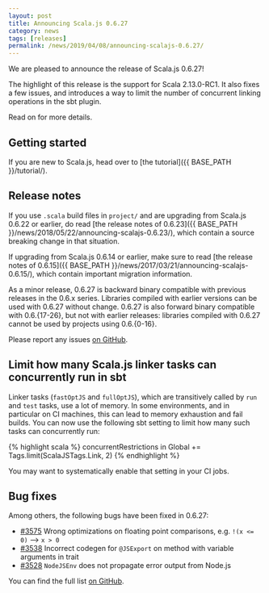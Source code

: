 ```yaml
---
layout: post
title: Announcing Scala.js 0.6.27
category: news
tags: [releases]
permalink: /news/2019/04/08/announcing-scalajs-0.6.27/
---
```



We are pleased to announce the release of Scala.js 0.6.27!

The highlight of this release is the support for Scala 2.13.0-RC1.
It also fixes a few issues, and introduces a way to limit the number of concurrent linking operations in the sbt plugin.

Read on for more details.

<!--more-->

## Getting started

If you are new to Scala.js, head over to
[the tutorial]({{ BASE_PATH }}/tutorial/).

## Release notes

If you use `.scala` build files in `project/` and are upgrading from Scala.js 0.6.22 or earlier, do read [the release notes of 0.6.23]({{ BASE_PATH }}/news/2018/05/22/announcing-scalajs-0.6.23/), which contain a source breaking change in that situation.

If upgrading from Scala.js 0.6.14 or earlier, make sure to read [the release notes of 0.6.15]({{ BASE_PATH }}/news/2017/03/21/announcing-scalajs-0.6.15/), which contain important migration information.

As a minor release, 0.6.27 is backward binary compatible with previous releases in the 0.6.x series.
Libraries compiled with earlier versions can be used with 0.6.27 without change.
0.6.27 is also forward binary compatible with 0.6.{17-26}, but not with earlier releases: libraries compiled with 0.6.27 cannot be used by projects using 0.6.{0-16}.

Please report any issues [on GitHub](https://github.com/scala-js/scala-js/issues).

## Limit how many Scala.js linker tasks can concurrently run in sbt

Linker tasks (`fastOptJS` and `fullOptJS`), which are transitively called by `run` and `test` tasks, use a lot of memory.
In some environments, and in particular on CI machines, this can lead to memory exhaustion and fail builds.
You can now use the following sbt setting to limit how many such tasks can concurrently run:

{% highlight scala %}
concurrentRestrictions in Global += Tags.limit(ScalaJSTags.Link, 2)
{% endhighlight %}

You may want to systematically enable that setting in your CI jobs.

## Bug fixes

Among others, the following bugs have been fixed in 0.6.27:

* [#3575](https://github.com/scala-js/scala-js/issues/3575) Wrong optimizations on floating point comparisons, e.g. `!(x <= 0)` ⟶ `x > 0`
* [#3538](https://github.com/scala-js/scala-js/issues/3538) Incorrect codegen for `@JSExport` on method with variable arguments in trait
* [#3528](https://github.com/scala-js/scala-js/issues/3528) `NodeJSEnv` does not propagate error output from Node.js

You can find the full list [on GitHub](https://github.com/scala-js/scala-js/issues?q=is%3Aissue+milestone%3Av0.6.27+is%3Aclosed).
